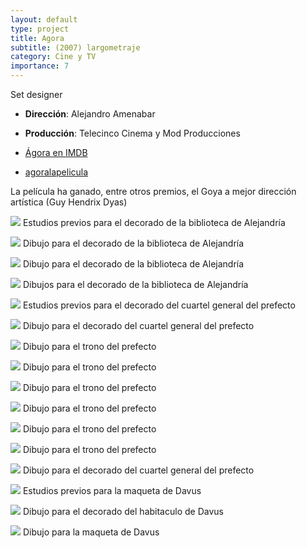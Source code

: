 ```yaml
---
layout: default
type: project
title: Agora
subtitle: (2007) largometraje
category: Cine y TV
importance: 7
---
```

Set designer

- **Dirección**: Alejandro Amenabar
- **Producción**: Telecinco Cinema y Mod Producciones

- [Ágora en IMDB](http://www.imdb.com/title/tt1186830/)
- [agoralapelicula](https://www.agoralapelicula.com/)

La película ha ganado, entre otros premios, el Goya a mejor dirección artística (Guy Hendrix Dyas)

![](01.jpg)
Estudios previos para el decorado de la biblioteca de Alejandría

![](02.jpg)
Dibujo para el decorado de la biblioteca de Alejandría

![](03.jpg)
Dibujo para el decorado de la biblioteca de Alejandría

![](04.jpg)
Dibujos para el decorado de la biblioteca de Alejandría

![](05.jpg)
Estudios previos para el decorado del cuartel general del prefecto

![](06.jpg)
Dibujo para el decorado del cuartel general del prefecto

![](07.jpg)
Dibujo para el trono del prefecto

![](08.jpg)
Dibujo para el trono del prefecto

![](09.jpg)
Dibujo para el trono del prefecto

![](10.jpg)
Dibujo para el trono del prefecto

![](11.jpg)
Dibujo para el trono del prefecto

![](12.jpg)
Dibujo para el trono del prefecto

![](13.jpg)
Dibujo para el decorado del cuartel general del prefecto

![](14.jpg)
Estudios previos para la maqueta de Davus

![](15.jpg)
Dibujo para el decorado del habitaculo de Davus

![](16.jpg)
Dibujo para la maqueta de Davus

